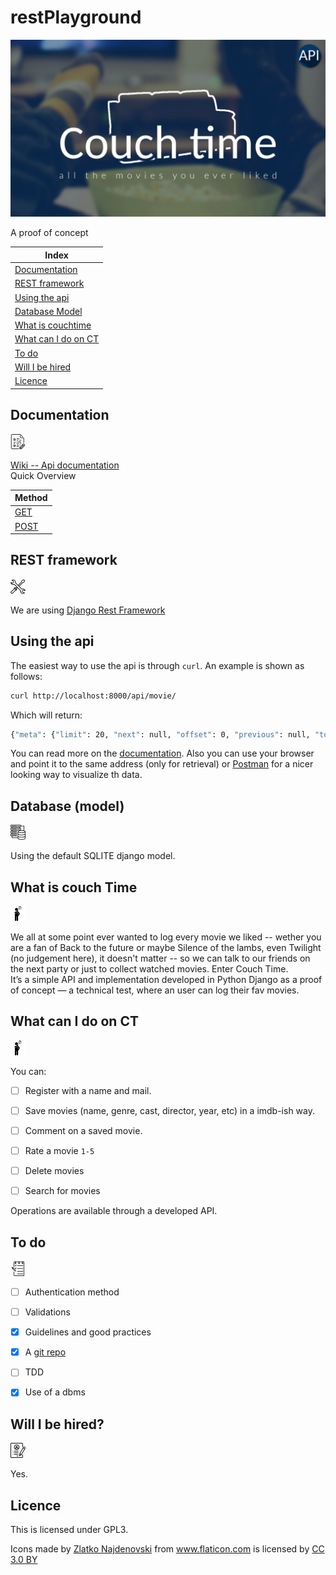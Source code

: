 # restPlayground
![ct-logo](./assets/imgs/branding/ct-logo-banner.png)  


A proof of concept 

| Index |  
|----|  
| [Documentation](#documentation) |  
| [REST framework](#rest-framework) |  
| [Using the api]($using-the-api)|  
| [Database Model](#database-model)|  
| [What is couchtime](#what-is-couch-time)|  
| [What can I do on CT](#what-can-i-do-on-ct) |  
| [To do](#to-do) |  
| [Will I be hired](#will-i-be-hired) |  
| [Licence](#licence)|  

## Documentation  
![docs](../assets/docs.png)  

[Wiki -- Api documentation](https://github.com/xavrb/restPlayground/wiki)  
Quick Overview  

|Method|  
|----|  
|[GET](https://github.com/xavrb/restPlayground/wiki/Show-movie)|  
|[POST](https://github.com/xavrb/restPlayground/wiki/Post-a-movie)|  
  

## REST framework  
![tools](../assets/tools.png)  



We are using [Django Rest Framework](http://www.django-rest-framework.org/)  

## Using the api

The easiest way to use the api is through `curl`. An example is shown as follows:  
```bash 
curl http://localhost:8000/api/movie/

```
Which will return:  
```bash 
{"meta": {"limit": 20, "next": null, "offset": 0, "previous": null, "total_count": 9}, "objects": [{"cast": "Chris Pratt, Bryce Dallas Howard, Rafe Spall", "comment": "no comment", "country": "US", "created_at": "2018-06-17T05:20:06.595643", "director": "J.A. Bayona ", "genre": "Action", "id": 1, "rating": 0, "resource_uri": "/api/movie/1/", "title": "Jurassic World", "year": "2018"}, {"cast": "sadjksadasd", "comment": "sldjlasasda", "country": "aspodasdasa", "created_at": "2018-06-19T03:03:08.167285", "director": "kldlsa", "genre": "action", "id": 2, "rating": 2, "resource_uri": "/api/movie/2/", "title": "test", "year": "3838"}, {"cast": "sadjksadasd", "comment": "sldjlasasda", "country": "aspodasdasa", "created_at": "2018-06-19T03:06:21.388922", "director": "kldlsa", "genre": "action", "id": 3, "rating": 2, "resource_uri": "/api/movie/3/", "title": "test", "year": "3838"}, {"cast": "sadjksadasd", "comment": "sldjlasasda", "country": "aspodasdasa", "created_at": "2018-06-19T03:12:15.761063", "director": "kldlsa", "genre": "action", "id": 4, "rating": 2, "resource_uri": "/api/movie/4/", "title": "test", "year": "3838"}, {"cast": "sadjksadasd", "comment": "sldjlasasda", "country": "aspodasdasa", "created_at": "2018-06-19T03:17:52.232553", "director": "kldlsa", "genre": "action", "id": 5, "rating": 2, "resource_uri": "/api/movie/5/", "title": "test", "year": "3838"}, {"cast": "sadjksadasd", "comment": "sldjlasasda", "country": "aspodasdasa", "created_at": "2018-06-19T03:18:18.999236", "director": "kldlsa", "genre": "action", "id": 6, "rating": 2, "resource_uri": "/api/movie/6/", "title": "test", "year": "3838"}, {"cast": "sadjksadasd", "comment": "sldjlasasda", "country": "aspodasdasa", "created_at": "2018-06-19T03:22:32.693211", "director": "kldlsa", "genre": "action", "id": 7, "rating": 2, "resource_uri": "/api/movie/7/", "title": "test", "year": "3838"}, {"cast": "Chris Pratt2, Bryce Dallas 2Howard2, Rafe Spall2", "comment": "no comment2", "country": "US", "created_at": "2018-06-19T03:38:16.983378", "director": "J.A. Bayona 2", "genre": "Action2", "id": 8, "rating": 2, "resource_uri": "/api/movie/8/", "title": "Jurassic World2", "year": "2028"}, {"cast": "Chris Pratt2, Bryce Dallas 2Howard2, Rafe Spall2", "comment": "no comment2", "country": "US", "created_at": "2018-06-19T03:38:18.768205", "director": "J.A. Bayona 2", "genre": "Action2", "id": 9, "rating": 2, "resource_uri": "/api/movie/9/", "title": "Jurassic World2", "year": "2028"}]}
```
You can read more on the [documentation](#documentation). Also you can use your browser and point it to the same address (only for retrieval) or [Postman](https://app.getpostman.com/app/download/linux64) for a nicer looking way to visualize th data.  
  

## Database (model)  
![database](../assets/data.png)  


Using the default SQLITE django model.  

## What is couch Time  
![whatisit](../assets/man-thinking.png)  


We all at some point ever wanted to log every movie we liked -- wether you are a fan of Back to the future or maybe Silence of the lambs, even Twilight (no judgement here), it doesn't matter -- so we can talk to our friends on the next party or just to collect watched movies. Enter Couch Time.  
It’s a simple API and implementation developed in Python Django as a proof of concept  — a technical test, where an user can log their fav movies.  

## What can I do on CT
![whatICANDO](../assets/man-thinking.png)  

You can:  

- [ ] Register with a name and mail.  
- [ ] Save movies (name, genre, cast, director, year, etc) in a imdb-ish way.  
- [ ] Comment on a saved movie.  
- [ ] Rate a movie `1-5`  
- [ ] Delete movies  
- [ ] Search for movies  


Operations are available through a developed API.  



## To do  
![TODO](../assets/to-do.png)  


- [ ] Authentication method  
- [ ] Validations  
- [x] Guidelines and good practices 
- [x] A [git repo](https://github.com/xavrb/restPlayground)  
- [ ] TDD  
- [x] Use of a dbms 


## Will I be hired?  
![hired](../assets/resume.png)  


Yes.  



## Licence

This is licensed under GPL3.  



<div>Icons made by <a href="https://www.flaticon.com/authors/zlatko-najdenovski" title="Zlatko Najdenovski">Zlatko Najdenovski</a> from <a href="https://www.flaticon.com/" title="Flaticon">www.flaticon.com</a> is licensed by <a href="http://creativecommons.org/licenses/by/3.0/" title="Creative Commons BY 3.0" target="_blank">CC 3.0 BY</a></div>
